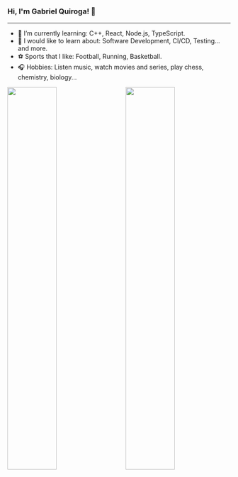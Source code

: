 ### Hi, I'm Gabriel Quiroga! 👋

---------

- 🌱 I’m currently learning: C++, React, Node.js, TypeScript.
- 🔭 I would like to learn about: Software Development, CI/CD, Testing... and more.
- ⚽ Sports that I like: Football, Running, Basketball.
- 🎧 Hobbies: Listen music, watch movies and series, play chess, chemistry, biology...

<img align="right" width="47%" src="https://github-readme-stats.vercel.app/api?username=l1too&show_icons=true&theme=radical"/>

<img align="left" width="47%" src="https://github-readme-stats.vercel.app/api/top-langs/?username=anuraghazra&layout=donut&theme=radical"/>
